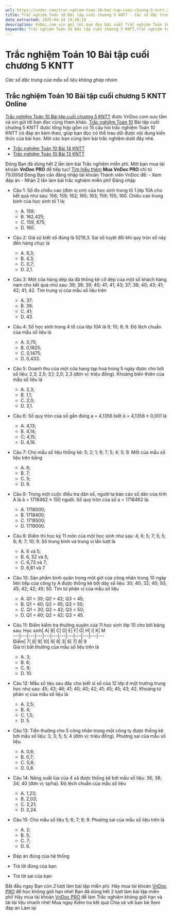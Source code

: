 ```yaml
---
url: https://vndoc.com/trac-nghiem-toan-10-bai-tap-cuoi-chuong-5-kntt-288425
title: Trắc nghiệm Toán 10 Bài tập cuối chương 5 KNTT - Các số đặc trưng của mẫu số liệu không ghép nhóm - VnDoc.com
date_extracted: 2025-04-14 19:28:18
description: VnDoc.com xin gửi tới bạn đọc bài viết Trắc nghiệm Toán 10 Bài tập cuối chương 5 KNTT. Mời các bạn cùng tham khảo chi tiết.
keywords: Trắc nghiệm Toán 10 Bài tập cuối chương 5 KNTT,trắc nghiệm toán 10,trắc nghiệm toán 10 KNTT,toán 10,toán lớp 10,toán 10 KNTT,bài tập cuối chương 5,Các số đặc trưng của mẫu số liệu không ghép nhóm
---
```


# Trắc nghiệm Toán 10 Bài tập cuối chương 5 KNTT
 _Các số đặc trưng của mẫu số liệu không ghép nhóm_
## Trắc nghiệm Toán 10 Bài tập cuối chương 5 KNTT Online
[Trắc nghiệm Toán 10 Bài tập cuối chương 5 KNTT](<https://vndoc.com/trac-nghiem-toan-10-bai-tap-cuoi-chuong-5-kntt-288425>) được VnDoc.com sưu tầm và xin gửi tới bạn đọc cùng tham khảo.
[Trắc nghiệm Toán 10](<https://vndoc.com/test-mon-toan-lop10>) Bài tập cuối chương 5 KNTT được tổng hợp gồm có 15 câu hỏi trắc nghiệm Toán 10 KNTT có đáp án kèm theo, giúp bạn đọc có thể trau dồi được nội dung kiến thức của bài học. Mời các bạn cùng làm bài trắc nghiệm dưới đây nhé.
  * [Trắc nghiệm Toán 10 Bài 14 KNTT](<https://vndoc.com/trac-nghiem-toan-10-bai-14-kntt-288421>)
  * [Trắc nghiệm Toán 10 Bài 13 KNTT](<https://vndoc.com/trac-nghiem-toan-10-bai-13-kntt-288418>)

Đóng
Bạn đã dùng hết 2 lần làm bài Trắc nghiệm miễn phí. Mời bạn mua tài khoản **VnDoc PRO** để tiếp tục\! [Tìm hiểu thêm](</pro>)
**Mua VnDoc PRO** chỉ từ 79.000đ
Đóng
Bạn cần đăng nhập tài khoản Thành viên VnDoc để:
\- Xem đáp án
\- Nhận 2 lần làm bài trắc nghiệm miễn phí\!
Đăng nhập 
  * Câu 1:
Số đo chiều cao \(đơn vị cm\) của học sinh trong tổ 1 lớp 10A cho kết quả như sau: 156; 159; 162; 165; 163; 159; 155; 160. Chiều cao trung bình của học sinh tổ 1 là:
    * A. 159;
    * B. 162,425;
    * C. 159, 875;
    * D. 160.
  * Câu 2:
Giả sử biết số đúng là 5219,3. Sai số tuyệt đối khi quy tròn số này đến hàng chục là
    * A. 6,3;
    * B. 4,3;
    * C. 0,7;
    * D. 2,1.
  * Câu 3:
Một cửa hàng dép da đã thống kê cỡ dép của một số khách hàng nam cho kết quả như sau: 39; 38; 39; 40; 41; 41; 43; 37; 38; 40; 43; 41; 42; 41; 42. Tìm trung vị của mẫu số liệu trên
    * A. 37;
    * B. 39;
    * C. 41;
    * D. 43.
  * Câu 4:
Số học sinh trong 4 tổ của lớp 10A là 9; 10; 8; 9. Độ lệch chuẩn của mẫu số liệu là
    * A. 0,75;
    * B. 0,1825;
    * C. 0,1475;
    * D. 0,433.
  * Câu 5:
Doanh thu của một cửa hang tạp hoá trong 5 ngày được cho bởi số liệu: 2,3; 2,5; 3,1; 2,0; 2,3 \(đơn vị: triệu đồng\). Khoảng biến thiên của mẫu số liệu là
    * A. 2,3;
    * B. 1,1;
    * C. 2,0;
    * D. 3,1.
  * Câu 6:
Số quy tròn của số gần đúng a = 4,1356 biết ā = 4,1356 ± 0,001 là
    * A. 4,13;
    * B. 4,14;
    * C; 4,15;
    * D. 4,16.
  * Câu 7:
Cho mẫu số liệu thống kê: 5; 2; 1; 6; 7; 5; 4; 5; 9. Mốt của mẫu số liệu trên bằng
    * A. 6;
    * B. 7;
    * C. 5;
    * D. 9.
  * Câu 8:
Trong một cuộc điều tra dân số, người ta báo cáo số dân của tỉnh A là ā = 1718462 ± 150 người. Số quy tròn của số a = 1718462 là:
    * A. 1718000;
    * B. 1718400;
    * C. 1718500;
    * D. 1719000.
  * Câu 9:
Điểm thi học kỳ 11 môn của một học sinh như sau: 4; 6; 5; 7; 5; 5; 9; 8; 7; 10; 9. Số trung bình và trung vị lần lượt là
    * A. 6 và 5;
    * B. 6, 52 và 5;
    * C. 6,73 và 7;
    * D. 6,81 và 7.
  * Câu 10:
Sản phẩm bình quân trong một giờ của công nhân trong 10 ngày liên tiếp của công ty A được thống kê bởi dãy số liệu: 30; 40; 32; 40; 50; 45; 42; 42; 45; 50. Tìm tứ phân vị của mẫu số liệu
    * A. Q1 = 30; Q2 = 42; Q3 = 45;
    * B. Q1 = 40; Q2 = 45; Q3 = 50;
    * C. Q1 = 30; Q2 = 42; Q3 = 50;
    * D. Q1 = 40; Q2 = 42; Q3 = 45.
  * Câu 11:
Điểm kiểm tra thường xuyên của 11 học sinh lớp 10 cho bởi bảng sau:
Học sinh| A| B| C| D| E| F| G| H| I| K| M  
---|---|---|---|---|---|---|---|---|---|---|---  
Điểm| 7| 8| 9| 10| 9| 8| 3| 6| 7| 8| 9  
Giá trị bất thường của mẫu số liệu trên là
    * A. 3;
    * B. 6;
    * C. 9;
    * D. 10.
  * Câu 12:
Mẫu số liệu sau đây cho biết sĩ số của 12 lớp ở một trường trung học như sau: 45; 43; 46; 41; 40; 40; 42; 41; 45; 45; 43; 42. Khoảng tứ phân vị của mẫu số liệu là
    * A. 2,5;
    * B. 4;
    * C. 1,5;
    * D. 5.
  * Câu 13:
Tiền thưởng cho 5 công nhân trong một công ty được thống kê bởi mẫu số liệu: 3; 3; 5; 5; 4 \(đơn vị: triệu đồng\). Phương sai của mẫu số liệu.
    * A. 0,6;
    * B. 0,7;
    * C. 0,8;
    * D. 0,8.
  * Câu 14:
Năng xuất lúa của 4 xã được thống kê bởi mẫu số liệu: 36; 38; 34; 40 \(đơn vị: tạ/ha\). Độ lệch chuẩn của mẫu số liệu
    * A. 1,23;
    * B. 2,03;
    * C. 2,21;
    * D. 2,24.
  * Câu 15:
Cho mẫu số liệu 5; 6; 7; 8; 9. Phương sai của mẫu số liệu trên là
    * A. 2;
    * B. 5;
    * C. 7;
    * D. 6.

  * Đáp án đúng của hệ thống
  * Trả lời đúng của bạn
  * Trả lời sai của bạn

Bắt đầu ngay
Bạn còn _2_ lượt làm bài tập miễn phí. Hãy mua tài khoản [VnDoc PRO](</pro>) để học không giới hạn nhé\!  Bạn đã dùng hết 2 lượt làm bài tập miễn phí\! Hãy mua tài khoản [VnDoc PRO](</pro>) để làm Trắc nghiệm không giới hạn và tải tài liệu nhanh nhé\!  Mua ngay
Kiểm tra kết quả Chia sẻ với bạn bè Xem đáp án Làm lại
